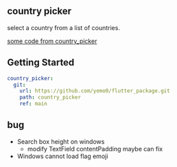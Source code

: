 ## country picker

select a country from a list of countries.

[some code from country_picker](https://pub.dev/packages/country_picker)

## Getting Started

```yaml
country_picker:
  git:
    url: https://github.com/yemo0/flutter_package.git
    path: country_picker
    ref: main
```

## bug

- Search box height on windows
  - modify TextField contentPadding maybe can fix
- Windows cannot load flag emoji
